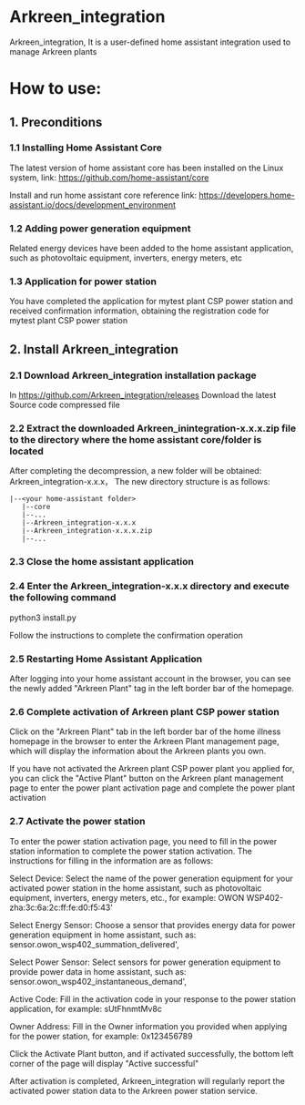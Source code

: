 # Arkreen_integration
Arkreen_integration,  It is a user-defined home assistant integration used to manage Arkreen plants
# How to use:
## 1. Preconditions
### 1.1 Installing Home Assistant Core
The latest version of home assistant core has been installed on the Linux system, link: https://github.com/home-assistant/core

Install and run home assistant core reference link: https://developers.home-assistant.io/docs/development_environment
### 1.2 Adding power generation equipment
Related energy devices have been added to the home assistant application, such as photovoltaic equipment, inverters, energy meters, etc
### 1.3 Application for power station
You have completed the application for mytest plant CSP power station and received confirmation information, obtaining the registration code for mytest plant CSP power station


## 2. Install Arkreen_integration
### 2.1 Download Arkreen_integration installation package
In https://github.com/Arkreen_integration/releases Download the latest Source code compressed file
### 2.2 Extract the downloaded Arkreen_inintegration-x.x.x.zip file to the directory where the home assistant core/folder is located
After completing the decompression, a new folder will be obtained: Arkreen_integration-x.x.x，   The new directory structure is as follows:
```
|--<your home-assistant folder>
   |--core
   |--...
   |--Arkreen_integration-x.x.x
   |--Arkreen_integration-x.x.x.zip
   |--...
```
### 2.3 Close the home assistant application
     
### 2.4 Enter the Arkreen_integration-x.x.x directory and execute the following command
python3 install.py

Follow the instructions to complete the confirmation operation
  
### 2.5 Restarting Home Assistant Application
After logging into your home assistant account in the browser, you can see the newly added "Arkreen Plant" tag in the left border bar of the homepage.
  
### 2.6 Complete activation of Arkreen plant CSP power station
Click on the "Arkreen Plant" tab in the left border bar of the home illness homepage in the browser to enter the Arkreen Plant management page, which will display the information about the Arkreen plants you own.

If you have not activated the Arkreen plant CSP power plant you applied for, you can click the "Active Plant" button on the Arkreen plant management page to enter the power plant activation page and complete the power plant activation
  
### 2.7 Activate the power station
To enter the power station activation page, you need to fill in the power station information to complete the power station activation. The instructions for filling in the information are as follows:

Select Device:  Select the name of the power generation equipment for your activated power station in the home assistant, such as photovoltaic equipment, inverters, energy meters, etc., for example: OWON WSP402-zha:3c:6a:2c:ff:fe:d0:f5:43'

Select Energy Sensor:  Choose a sensor that provides energy data for power generation equipment in home assistant, such as: sensor.owon_wsp402_summation_delivered',

Select Power Sensor:  Select sensors for power generation equipment to provide power data in home assistant, such as: sensor.owon_wsp402_instantaneous_demand',

Active Code:  Fill in the activation code in your response to the power station application, for example: sUtFhnmtMv8c

Owner Address:  Fill in the Owner information you provided when applying for the power station, for example: 0x123456789
  
Click the Activate Plant button, and if activated successfully, the bottom left corner of the page will display "Active successful"

After activation is completed, Arkreen_integration will regularly report the activated power station data to the Arkreen power station service.
  

